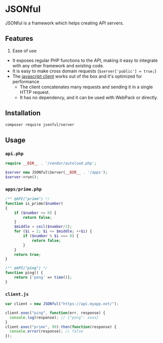 # JSONful

JSONful is a framework which helps creating API servers.

## Features

1. Ease of use
  * It exposes regular PHP functions to the API, making it easy to integrate with any other framework and existing code.
  * It is easy to make cross domain requests (`$server['public'] = true;`)
  * The [javascript client](https://github.com/JSONful/client-js) works out of the box and it's optimized for performance
    * The client concatenates many requests and sending it in a single HTTP request.
    * It has no dependency, and it can be used with WebPack or directly. 

## Installation

```bash
composer require jsonful/server
```

## Usage

### `api.php`
```php
require __DIR__ . '/vendor/autoload.php';

$server new JSONful\Server(__DIR__ . '/apps');
$server->run();
```

### `apps/prime.php`

```php
/** @API("prime") */
function is_prime($number)
{
    if ($number <= 0) {
        return false;
    }
    $middle = ceil($number/2);
    for ($i = 2; $i <= $middle; ++$i) {
        if ($number % $i === 0) {
            return false;
        }
    }
    return true;
}

/** @API("ping") */
function ping() {
    return ['pong' => time()];
}
```

### `client.js`

```javascript
var client = new JSONful("https://api.myapp.net/");

client.exec("ping", function(err, response) {
  console.log(response); // {"pong": xxxx}
}
client.exec("prime", 99).then(function(response) {
  console.error(response); // false
});
```
